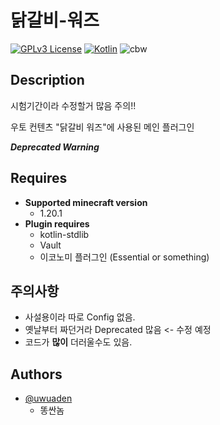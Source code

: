 
# 닭갈비-워즈
[![GPLv3 License](https://img.shields.io/badge/License-GPL%20v3-orange.svg)](https://opensource.org/licenses/) [![Kotlin](https://img.shields.io/badge/Kotlin-1.6.0-purple)](https://kotlinlang.org/)
![cbw](https://github.com/1NTP/Cooked_Chicken_Wars/assets/122966409/a51bed27-4799-4206-9add-9af6de65d416)

## Description
시험기간이라 수정할거 많음 주의!!

우토 컨텐츠 "닭갈비 워즈"에 사용된 메인 플러그인

***Deprecated Warning***
## Requires
- **Supported minecraft version**
  - 1.20.1
- **Plugin requires**
  - kotlin-stdlib
  - Vault
  - 이코노미 플러그인 (Essential or something)
## 주의사항
  - 사설용이라 따로 Config 없음.
  - 옛날부터 짜던거라 Deprecated 많음 <- 수정 예정
  - 코드가 **많이** 더러울수도 있음.
## Authors

- [@uwuaden](https://www.github.com/1ntp)
  - 똥싼놈
